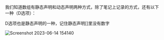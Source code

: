 我们知道数组有静态声明和动态声明两种方式，除了笔记上记录的方式，还有以下一种（D选项）：

D选项也是静态声明的一种，记住静态声明[]里没有数字

![Screenshot 2023-06-14 154140](https://github.com/liu2su/Java/assets/96462566/895d2fb5-f5a6-4715-ba98-0e4ad69f2a5d)
